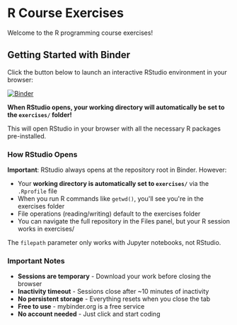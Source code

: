 # R Course Exercises

Welcome to the R programming course exercises!

## Getting Started with Binder

Click the button below to launch an interactive RStudio environment in your browser:

[![Binder](https://mybinder.org/badge_logo.svg)](https://mybinder.org/v2/gh/xcit-courses/R-intro/main?urlpath=rstudio)

**When RStudio opens, your working directory will automatically be set to the `exercises/` folder!**

This will open RStudio in your browser with all the necessary R packages pre-installed. 


### How RStudio Opens

**Important**: RStudio always opens at the repository root in Binder. However:
- Your **working directory is automatically set to `exercises/`** via the `.Rprofile` file
- When you run R commands like `getwd()`, you'll see you're in the exercises folder
- File operations (reading/writing) default to the exercises folder
- You can navigate the full repository in the Files panel, but your R session works in exercises/

The `filepath` parameter only works with Jupyter notebooks, not RStudio.

### Important Notes
- **Sessions are temporary** - Download your work before closing the browser
- **Inactivity timeout** - Sessions close after ~10 minutes of inactivity  
- **No persistent storage** - Everything resets when you close the tab
- **Free to use** - mybinder.org is a free service
- **No account needed** - Just click and start coding

